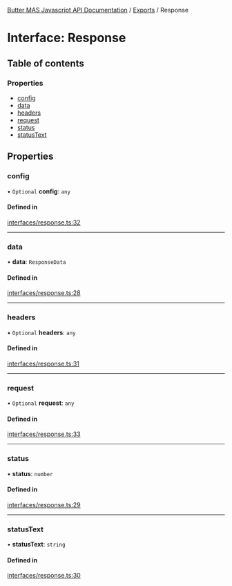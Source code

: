 [Butter MAS Javascript API Documentation](../README.md) / [Exports](../modules.md) / Response

# Interface: Response

## Table of contents

### Properties

- [config](Response.md#config)
- [data](Response.md#data)
- [headers](Response.md#headers)
- [request](Response.md#request)
- [status](Response.md#status)
- [statusText](Response.md#statustext)

## Properties

### config

• `Optional` **config**: `any`

#### Defined in

[interfaces/response.ts:32](https://github.com/butter-robotics/Butter.MAS.JavascriptAPI/blob/0d4a361/butter/mas/interfaces/response.ts#L32)

___

### data

• **data**: `ResponseData`

#### Defined in

[interfaces/response.ts:28](https://github.com/butter-robotics/Butter.MAS.JavascriptAPI/blob/0d4a361/butter/mas/interfaces/response.ts#L28)

___

### headers

• `Optional` **headers**: `any`

#### Defined in

[interfaces/response.ts:31](https://github.com/butter-robotics/Butter.MAS.JavascriptAPI/blob/0d4a361/butter/mas/interfaces/response.ts#L31)

___

### request

• `Optional` **request**: `any`

#### Defined in

[interfaces/response.ts:33](https://github.com/butter-robotics/Butter.MAS.JavascriptAPI/blob/0d4a361/butter/mas/interfaces/response.ts#L33)

___

### status

• **status**: `number`

#### Defined in

[interfaces/response.ts:29](https://github.com/butter-robotics/Butter.MAS.JavascriptAPI/blob/0d4a361/butter/mas/interfaces/response.ts#L29)

___

### statusText

• **statusText**: `string`

#### Defined in

[interfaces/response.ts:30](https://github.com/butter-robotics/Butter.MAS.JavascriptAPI/blob/0d4a361/butter/mas/interfaces/response.ts#L30)
